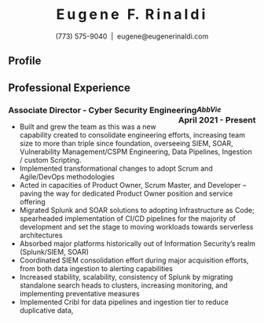 <h1 style="text-align:center;letter-spacing:5px">Eugene <span style="letter-spacing:0px">F.</span> Rinaldi</h1>
<p style="text-align:center">(773) 575-9040 &nbsp;|&nbsp; eugene@eugenerinaldi.com</p>

## Profile

## Professional Experience
<h3><span style="float:left">Associate Director - Cyber Security Engineering</span><span style="float:right">April 2021 - Present</span></h3>

#### _AbbVie_

- Built and grew the team as this was a new capability created to consolidate engineering efforts, increasing team size to more than triple since foundation, overseeing SIEM, SOAR, Vulnerability Management/CSPM Engineering, Data Pipelines, Ingestion / custom Scripting.
- Implemented transformational changes to adopt Scrum and Agile/DevOps methodologies
- Acted in capacities of Product Owner, Scrum Master, and Developer – paving the way for dedicated Product Owner position and service offering
- Migrated Splunk and SOAR solutions to adopting Infrastructure as Code; spearheaded implementation of CI/CD pipelines for the majority of development and set the stage to moving workloads towards serverless architectures
- Absorbed major platforms historically out of Information Security’s realm (Splunk/SIEM, SOAR)
- Coordinated SIEM consolidation effort during major acquisition efforts, from both data ingestion to alerting capabilities
- Increased stability, scalability, consistency of Splunk by migrating standalone search heads to clusters, increasing monitoring, and implementing preventative measures
- Implemented Cribl for data pipelines and ingestion tier to reduce duplicative data,



